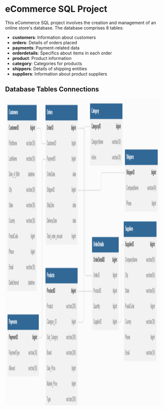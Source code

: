 # eCommerce SQL Project

This eCommerce SQL project involves the creation and management of an online store's database. The database comprises 8 tables:

- **customers**: Information about customers
- **orders**: Details of orders placed
- **payments**: Payment-related data
- **orderdetails**: Specifics about items in each order
- **product**: Product information
- **category**: Categories for products
- **shippers**: Details of shipping entities
- **suppliers**: Information about product suppliers

## Database Tables Connections

<p align="center">
  <img src="https://github.com/BrajeshVKulkarni/E_commerce_SQL_Project/blob/main/ecommerce_schema.png" width="1500" height="1000">
</p>





